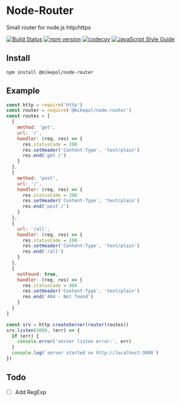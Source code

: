 # Node-Router
Small router for node.js http/https

[![Build Status](https://travis-ci.org/mike1pol/node-router.svg?branch=master)](https://travis-ci.org/mike1pol/node-router)
[![npm version](https://badge.fury.io/js/%40mikepol%2Fnode-router.svg)](https://badge.fury.io/js/%40mikepol%2Fnode-router)
[![codecov](https://codecov.io/gh/mike1pol/node-router/branch/master/graph/badge.svg)](https://codecov.io/gh/mike1pol/node-router)
[![JavaScript Style Guide](https://img.shields.io/badge/code_style-standard-brightgreen.svg)](https://standardjs.com)

## Install
`npm install @mikepol/node-router`

## Example
```js
const http = require('http')
const router = require('@mikepol/node-router')
const routes = [
  {
    method: 'get',
    url: '/',
    handler: (req, res) => {
      res.statusCode = 200
      res.setHeader('Content-Type', 'text/plain')
      res.end('get /')
    }
  },
  {
    method: 'post',
    url: '/',
    handler: (req, res) => {
      res.statusCode = 200
      res.setHeader('Content-Type', 'text/plain')
      res.end('post /')
    }
  },
  {
    url: '/all',
    handler: (req, res) => {
      res.statusCode = 200
      res.setHeader('Content-Type', 'text/plain')
      res.end('/all')
    }
  },
  {
    notFound: true,
    handler: (req, res) => {
      res.statusCode = 404
      res.setHeader('Content-Type', 'text/plain')
      res.end('404 - Not found')
    }
  }
]

const srv = http.createServer(router(routes))
srv.listen(3000, (err) => {
  if (err) {
    console.error('server listen error:', err)
  }
  console.log(`server started on http://localhost:3000`)
})
```

## Todo
- [ ] Add RegExp
